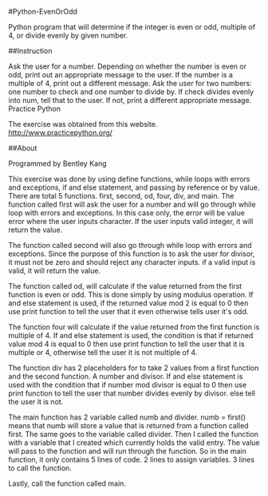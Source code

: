 #Python-EvenOrOdd

Python program that will determine if the integer is even or odd, multiple of 4, or divide evenly by given number.

##Instruction

Ask the user for a number. Depending on whether the number is even or odd, print out an appropriate message to the user. If the number is a multiple of 4, print out a different message. Ask the user for two numbers: one number to check and one number to divide by. If check divides evenly into num, tell that to the user. If not, print a different appropriate message.
Practice Python

The exercise was obtained from this website. http://www.practicepython.org/

##About

Programmed by Bentley Kang

This exercise was done by using define functions, while loops with errors and exceptions, if and else statement, and passing by reference or by value. There are total 5 functions. first, second, od, four, div, and main. The function called first will ask the user for a number and will go through while loop with errors and exceptions. In this case only, the error will be value error where the user inputs character. If the user inputs valid integer, it will return the value.

The function called second will also go through while loop with errors and exceptions. Since the purpose of this function is to ask the user for divisor, it must not be zero and should reject any character inputs. if a valid input is valid, it will return the value.

The function called od, will calculate if the value returned from the first function is even or odd. This is done simply by using modulus operation. If and else statement is used, if the returned value mod 2 is equal to 0 then use print function to tell the user that it even otherwise tells user it's odd.

The function four will calculate if the value returned from the first function is multiple of 4. If and else statement is used, the condition is that if returned value mod 4 is equal to 0 then use print function to tell the user that it is multiple or 4, otherwise tell the user it is not multiple of 4.

The function div has 2 placeholders for to take 2 values from a first function and the second function. A number and divisor. If and else statement is used with the condition that if number mod divisor is equal to 0 then use print function to tell the user that number divides evenly by divisor. else tell the user it is not.

The main function has 2 variable called numb and divider. numb = first() means that numb will store a value that is returned from a function called first. The same goes to the variable called divider. Then I called the function with a variable that I created which currently holds the valid entry. The value will pass to the function and will run through the function. So in the main function, it only contains 5 lines of code. 2 lines to assign variables. 3 lines to call the function.

Lastly, call the function called main.
